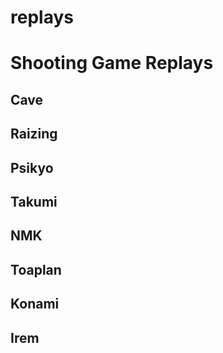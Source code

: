# replays
Shooting Game Replays
=====================

## Cave

## Raizing

## Psikyo

## Takumi

## NMK

## Toaplan

## Konami

## Irem


